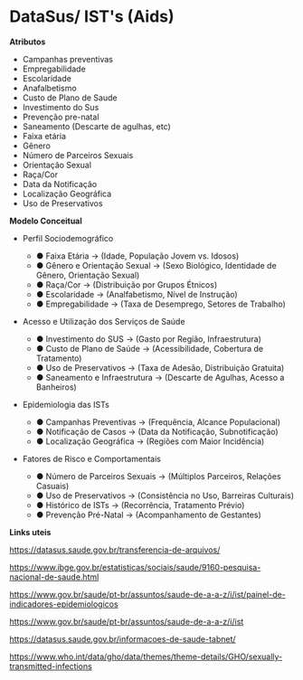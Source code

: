 # DataSus/ IST's (Aids)

**Atributos**

- Campanhas preventivas
- Empregabilidade
- Escolaridade 
- Anafalbetismo
- Custo de Plano de Saude
- Investimento do Sus
- Prevenção pre-natal
- Saneamento (Descarte de agulhas, etc)
- Faixa etária
- Gênero
- Número de Parceiros Sexuais
- Orientação Sexual
- Raça/Cor
- Data da Notificação
- Localização Geográfica
- Uso de Preservativos

**Modelo Conceitual**
- Perfil Sociodemográfico
  - ● Faixa Etária → (Idade, População Jovem vs. Idosos)
  - ● Gênero e Orientação Sexual → (Sexo Biológico, Identidade de Gênero, Orientação Sexual)
  - ● Raça/Cor → (Distribuição por Grupos Étnicos)
  - ● Escolaridade → (Analfabetismo, Nível de Instrução)
  - ● Empregabilidade → (Taxa de Desemprego, Setores de Trabalho)

- Acesso e Utilização dos Serviços de Saúde
  - ● Investimento do SUS → (Gasto por Região, Infraestrutura)
  - ● Custo de Plano de Saúde → (Acessibilidade, Cobertura de Tratamento)
  - ● Uso de Preservativos → (Taxa de Adesão, Distribuição Gratuita)
  - ● Saneamento e Infraestrutura → (Descarte de Agulhas, Acesso a Banheiros)

- Epidemiologia das ISTs
  - ● Campanhas Preventivas → (Frequência, Alcance Populacional)
  - ● Notificação de Casos → (Data da Notificação, Subnotificação)
  - ● Localização Geográfica → (Regiões com Maior Incidência)

- Fatores de Risco e Comportamentais
  - ● Número de Parceiros Sexuais → (Múltiplos Parceiros, Relações Casuais)
  - ● Uso de Preservativos → (Consistência no Uso, Barreiras Culturais)
  - ● Histórico de ISTs → (Recorrência, Tratamento Prévio)
  - ● Prevenção Pré-Natal → (Acompanhamento de Gestantes)


**Links uteis**

https://datasus.saude.gov.br/transferencia-de-arquivos/

https://www.ibge.gov.br/estatisticas/sociais/saude/9160-pesquisa-nacional-de-saude.html

https://www.gov.br/saude/pt-br/assuntos/saude-de-a-a-z/i/ist/painel-de-indicadores-epidemiologicos

https://www.gov.br/saude/pt-br/assuntos/saude-de-a-a-z/i/ist

https://datasus.saude.gov.br/informacoes-de-saude-tabnet/

https://www.who.int/data/gho/data/themes/theme-details/GHO/sexually-transmitted-infections
